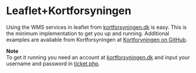 # Leaflet+Kortforsyningen
Using the WMS services in leaflet from [kortforsyningen.dk][] is easy. This is the minimum implementation to get you up and running. Additional examples are avaliable from Kortforsyningen at [Kortforyningen on GitHub][].

**Note**<br />
To get it running you need an account at [kortforsyningen.dk][] and input your username and password in [ticket.php](ticket/ticket.php).

[kortforsyningen.dk]: http://kortforsyningen.dk
[Kortforyningen on GitHub]: https://github.com/Kortforsyningen/utilities_and_example_implementations/tree/master/examples/leaflet
